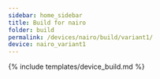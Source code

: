 ```yaml
---
sidebar: home_sidebar
title: Build for nairo
folder: build
permalink: /devices/nairo/build/variant1/
device: nairo_variant1
---
```

{% include templates/device_build.md %}
